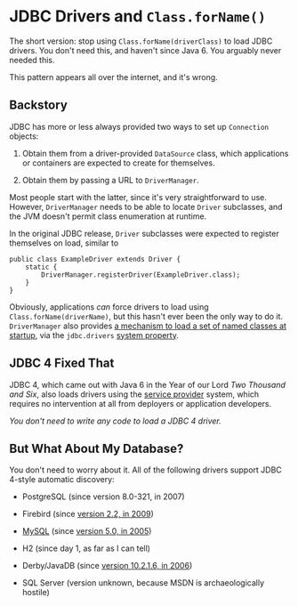# JDBC Drivers and `Class.forName()`

The short version: stop using `Class.forName(driverClass)` to load JDBC
drivers. You don't need this, and haven't since Java 6. You arguably never
needed this.

This pattern appears all over the internet, and it's wrong.

## Backstory

JDBC has more or less always provided two ways to set up `Connection` objects:

1. Obtain them from a driver-provided `DataSource` class, which applications or
   containers are expected to create for themselves.

2. Obtain them by passing a URL to `DriverManager`.

Most people start with the latter, since it's very straightforward to use.
However, `DriverManager` needs to be able to locate `Driver` subclasses, and
the JVM doesn't permit class enumeration at runtime.

In the original JDBC release, `Driver` subclasses were expected to register
themselves on load, similar to

    public class ExampleDriver extends Driver {
        static {
            DriverManager.registerDriver(ExampleDriver.class);
        }
    }

Obviously, applications _can_ force drivers to load using
`Class.forName(driverName)`, but this hasn't ever been the only way to do it.
`DriverManager` also provides [a mechanism to load a set of named classes at
startup](https://docs.oracle.com/javase/8/docs/api/java/sql/DriverManager.html),
via the `jdbc.drivers` [system property](http://docs.oracle.com/javase/tutorial/essential/environment/sysprop.html).

## JDBC 4 Fixed That

JDBC 4, which came out with Java 6 in the Year of our Lord _Two Thousand and
Six_, also loads drivers using the [service
provider](https://docs.oracle.com/javase/8/docs/technotes/guides/jar/jar.html#Service%20Provider)
system, which requires no intervention at all from deployers or application
developers.

_You don't need to write any code to load a JDBC 4 driver._

## But What About My Database?

You don't need to worry about it. All of the following drivers support JDBC
4-style automatic discovery:

* PostgreSQL (since version 8.0-321, in 2007)

* Firebird (since [version 2.2, in 2009](http://tracker.firebirdsql.org/browse/JDBC-140))

* [MySQL](../mysql/choose-something-else) (since [version 5.0, in 2005](http://dev.mysql.com/doc/relnotes/connector-j/en/news-5-0-0.html))

* H2 (since day 1, as far as I can tell)

* Derby/JavaDB (since [version 10.2.1.6, in 2006](https://issues.apache.org/jira/browse/DERBY-930))

* SQL Server (version unknown, because MSDN is archaeologically hostile)
